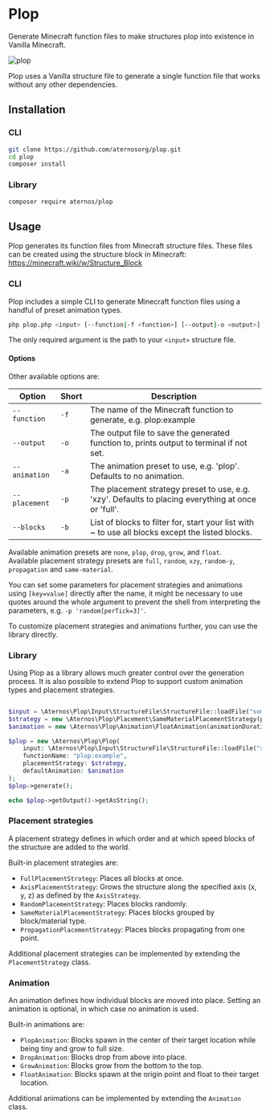 # Plop
Generate Minecraft function files to make structures plop into existence in Vanilla Minecraft.

![plop](https://github.com/user-attachments/assets/28ec4c33-a8fc-40a9-8a08-7d6471d57ee9)

Plop uses a Vanilla structure file to generate a single function file that works without any other dependencies.

## Installation
### CLI
```bash
git clone https://github.com/aternosorg/plop.git
cd plop
composer install
```

### Library
```bash
composer require aternos/plop
```

## Usage

Plop generates its function files from Minecraft structure files.
These files can be created using the structure block in Minecraft: https://minecraft.wiki/w/Structure_Block

### CLI

Plop includes a simple CLI to generate Minecraft function files using a handful of preset animation types.

```bash
php plop.php <input> [--function|-f <function>] [--output|-o <output>] [--animation|-a <animation>] [--placement|-p <placement>]
```

The only required argument is the path to your `<input>` structure file.

#### Options

Other available options are:

| Option        | Short | Description                                                                                         |
|---------------|-------|-----------------------------------------------------------------------------------------------------|
| `--function`  | `-f`  | The name of the Minecraft function to generate, e.g. plop:example                                   |
| `--output`    | `-o`  | The output file to save the generated function to, prints output to terminal if not set.            |
| `--animation` | `-a`  | The animation preset to use, e.g. 'plop'. Defaults to no animation.                                 |
| `--placement` | `-p`  | The placement strategy preset to use, e.g. 'xzy'. Defaults to placing everything at once or 'full'. |
| `--blocks`    | `-b`  | List of blocks to filter for, start your list with ~ to use all blocks except the listed blocks.    |

Available animation presets are `none`, `plop`, `drop`, `grow`, and `float`.  
Available placement strategy presets are `full`, `random`, `xzy`, `random-y`, `propagation` and `same-material`.

You can set some parameters for placement strategies and animations using `[key=value]` directly after the name, 
it might be necessary to use quotes around the whole argument to prevent the shell from interpreting the parameters, 
e.g. `-p 'random[perTick=3]'`.

To customize placement strategies and animations further, you can use the library directly.

### Library

Using Plop as a library allows much greater control over the generation process.
It is also possible to extend Plop to support custom animation types and placement strategies.

```php

$input = \Aternos\Plop\Input\StructureFile\StructureFile::loadFile("something.nbt");
$strategy = new \Aternos\Plop\Placement\SameMaterialPlacementStrategy(perTick: 3);
$animation = new \Aternos\Plop\Animation\FloatAnimation(animationDuration: 25, x: -10, y: 6, z: -10);

$plop = new \Aternos\Plop\Plop(
    input: \Aternos\Plop\Input\StructureFile\StructureFile::loadFile("something.nbt"),
    functionName: "plop:example",
    placementStrategy: $strategy,
    defaultAnimation: $animation
);
$plop->generate();

echo $plop->getOutput()->getAsString();
```

### Placement strategies

A placement strategy defines in which order and at which speed
blocks of the structure are added to the world. 

Built-in placement strategies are:
 - `FullPlacementStrategy`: Places all blocks at once.
 - `AxisPlacementStrategy`: Grows the structure along the specified axis (x, y, z) as defined by the `AxisStrategy`.
 - `RandomPlacementStrategy`: Places blocks randomly.
 - `SameMaterialPlacementStrategy`: Places blocks grouped by block/material type.
 - `PropagationPlacementStrategy`: Places blocks propagating from one point.

Additional placement strategies can be implemented by extending the `PlacementStrategy` class.

### Animation

An animation defines how individual blocks are moved into place.
Setting an animation is optional, in which case no animation is used.

Built-in animations are:
 - `PlopAnimation`: Blocks spawn in the center of their target location while being tiny and grow to full size.
 - `DropAnimation`: Blocks drop from above into place.
 - `GrowAnimation`: Blocks grow from the bottom to the top.
 - `FloatAnimation`: Blocks spawn at the origin point and float to their target location.

Additional animations can be implemented by extending the `Animation` class.
